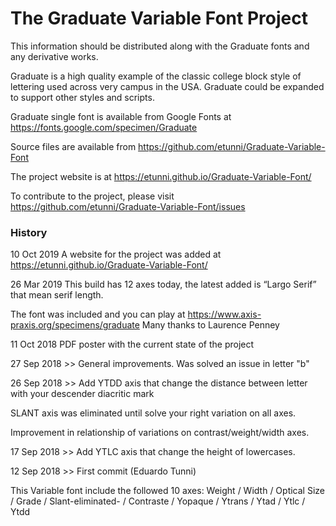 # The Graduate Variable Font Project

This information should be distributed along with the Graduate fonts and any derivative works.

Graduate is a high quality example of the classic college block style of lettering used across very campus in the USA.
Graduate could be expanded to support other styles and scripts.

Graduate single font is available from Google Fonts at https://fonts.google.com/specimen/Graduate

Source files are available from https://github.com/etunni/Graduate-Variable-Font

The project website is at https://etunni.github.io/Graduate-Variable-Font/

To contribute to the project, please visit https://github.com/etunni/Graduate-Variable-Font/issues

### History

10 Oct 2019
A website for the project was added at https://etunni.github.io/Graduate-Variable-Font/

26 Mar 2019
This build has 12 axes today, the latest added is “Largo Serif” that mean serif length.

The font was included and you can play at https://www.axis-praxis.org/specimens/graduate
Many thanks to Laurence Penney

11 Oct 2018
PDF poster with the current state of the project

27 Sep 2018 >> 
General improvements. Was solved an issue in letter "b"

26 Sep 2018 >> 
Add YTDD axis that change the distance between letter with your descender diacritic mark

SLANT axis was eliminated until solve your right variation on all axes.

Improvement in relationship of variations on contrast/weight/width axes.

17 Sep 2018 >> 
Add YTLC axis that change the height of lowercases.

12 Sep 2018 >> First commit (Eduardo Tunni) 

This Variable font include the followed 10 axes: 
Weight / Width / Optical Size / Grade / Slant-eliminated- / Contraste / Yopaque / Ytrans / Ytad / Ytlc / Ytdd

